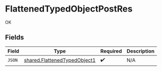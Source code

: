 # FlattenedTypedObjectPostRes

OK


## Fields

| Field                                                                        | Type                                                                         | Required                                                                     | Description                                                                  |
| ---------------------------------------------------------------------------- | ---------------------------------------------------------------------------- | ---------------------------------------------------------------------------- | ---------------------------------------------------------------------------- |
| `JSON`                                                                       | [shared.FlattenedTypedObject1](../../models/shared/flattenedtypedobject1.md) | :heavy_check_mark:                                                           | N/A                                                                          |